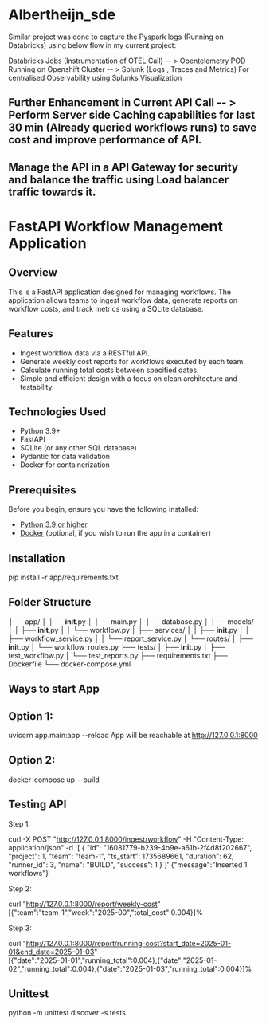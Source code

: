 # Albertheijn_sde

Similar project was done to capture the Pyspark logs (Running on Databricks) using below flow in my current project:

Databricks Jobs (Instrumentation of OTEL Call) -- > Opentelemetry POD Running on Openshift Cluster -- > Splunk (Logs , Traces and Metrics)
For centralised Observability using Splunks Visualization

## Further Enhancement in Current API Call -- > Perform Server side Caching capabilities for last 30 min (Already queried workflows runs) to save cost and improve performance of API.

## Manage the API in a API Gateway for security and balance the traffic using Load balancer traffic towards it.

# FastAPI Workflow Management Application

## Overview

This is a FastAPI application designed for managing workflows. The application allows teams to ingest workflow data, generate reports on workflow costs, and track metrics using a SQLite database. 

## Features

- Ingest workflow data via a RESTful API.
- Generate weekly cost reports for workflows executed by each team.
- Calculate running total costs between specified dates.
- Simple and efficient design with a focus on clean architecture and testability.

## Technologies Used

- Python 3.9+
- FastAPI
- SQLite (or any other SQL database)
- Pydantic for data validation
- Docker for containerization

## Prerequisites

Before you begin, ensure you have the following installed:

- [Python 3.9 or higher](https://www.python.org/downloads/)
- [Docker](https://www.docker.com/get-started) (optional, if you wish to run the app in a container)

## Installation

pip install -r app/requirements.txt

## Folder Structure

├── app/
│   ├── __init__.py
│   ├── main.py
│   ├── database.py
│   ├── models/
│   │   ├── __init__.py
│   │   └── workflow.py
│   ├── services/
│   │   ├── __init__.py
│   │   ├── workflow_service.py
│   │   └── report_service.py
│   └── routes/
│       ├── __init__.py
│       └── workflow_routes.py
├── tests/
│   ├── __init__.py
│   ├── test_workflow.py
│   └── test_reports.py
├── requirements.txt
├── Dockerfile
└── docker-compose.yml

## Ways to start App 

## Option 1: 

uvicorn app.main:app --reload
App will be reachable at http://127.0.0.1:8000

## Option 2:
docker-compose up --build 

## Testing API 

Step 1: 

curl -X POST "http://127.0.0.1:8000/ingest/workflow" -H "Content-Type: application/json" -d '[
  {
    "id": "16081779-b239-4b9e-a61b-2f4d8f202667",
    "project": 1,
    "team": "team-1",
    "ts_start": 1735689661,
    "duration": 62,
    "runner_id": 3,
    "name": "BUILD",
    "success": 1
  }
]'
{"message":"Inserted 1 workflows"}

Step 2:

curl "http://127.0.0.1:8000/report/weekly-cost"                                               
[{"team":"team-1","week":"2025-00","total_cost":0.004}]% 

Step 3:

curl "http://127.0.0.1:8000/report/running-cost?start_date=2025-01-01&end_date=2025-01-03"    
[{"date":"2025-01-01","running_total":0.004},{"date":"2025-01-02","running_total":0.004},{"date":"2025-01-03","running_total":0.004}]% 

## Unittest

python -m unittest discover -s tests
